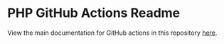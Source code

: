 # PHP GitHub Actions Readme

View the main documentation for GitHub actions in this repository [here](/packages/js/github-actions/README.md).
